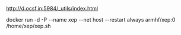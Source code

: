 http://d.ocsf.in:5984/_utils/index.html

docker run -d -P --name xep --net host --restart always armhf/xep:0 /home/xep/xep.sh


